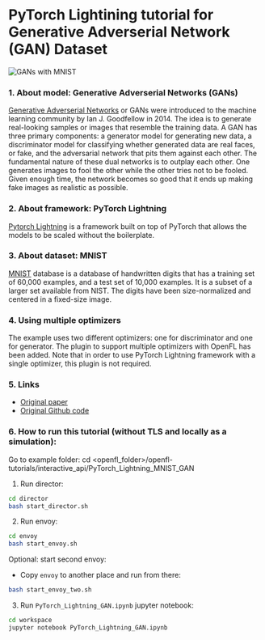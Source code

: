 # PyTorch Lightining tutorial for Generative Adverserial Network (GAN) Dataset

![GANs with MNIST](https://www.google.com/url?sa=i&url=https%3A%2F%2Fmafda.medium.com%2Fgans-conditional-gans-with-mnist-part-4-7f816d274d8c&psig=AOvVaw2_VaEsh2NJP2TUqfBngG5-&ust=1642876535302000&source=images&cd=vfe&ved=0CAsQjRxqFwoTCPjq2Jm-w_UCFQAAAAAdAAAAABAD "GANs with MNIST")


### 1. About model: Generative Adverserial Networks (GANs)
[Generative Adverserial Networks](https://arxiv.org/abs/1406.2661) or GANs were introduced to the machine learning community by Ian J. Goodfellow in 2014. The idea is to generate real-looking samples or images that resemble the training data. A GAN has three primary components: a generator model for generating new data, a discriminator model for classifying whether generated data are real faces, or fake, and the adversarial network that pits them against each other. The fundamental nature of these dual networks is to outplay each other. One generates images to fool the other while the other tries not to be fooled. Given enough time, the network becomes so good that it ends up making fake images as realistic as possible.

### 2. About framework: PyTorch Lightning
[Pytorch Lightning](https://www.pytorchlightning.ai/) is a framework built on top of PyTorch that allows the models to be scaled without the boilerplate.

### 3. About dataset: MNIST
[MNIST](http://yann.lecun.com/exdb/mnist/) database is a database of handwritten digits that has a training set of 60,000 examples, and a test set of 10,000 examples. It is a subset of a larger set available from NIST. The digits have been size-normalized and centered in a fixed-size image.

### 4. Using multiple optimizers
The example uses two different optimizers: one for discriminator and one for generator. The plugin to support multiple optimizers with OpenFL has been added. Note that in order to use PyTorch Lightning framework with a single optimizer, this plugin is not required.

### 5. Links
* [Original paper](https://arxiv.org/abs/1406.2661)
* [Original Github code](https://pytorch-lightning.readthedocs.io/en/stable/notebooks/lightning_examples/basic-gan.html)

### 6. How to run this tutorial (without TLS and locally as a simulation):

Go to example folder:
cd <openfl_folder>/openfl-tutorials/interactive_api/PyTorch_Lightning_MNIST_GAN

1. Run director:
```sh
cd director
bash start_director.sh
```

2. Run envoy:
```sh
cd envoy
bash start_envoy.sh
```

Optional: start second envoy:
 - Copy `envoy` to another place and run from there:
```sh
bash start_envoy_two.sh
```

3. Run `PyTorch_Lightning_GAN.ipynb` jupyter notebook:
```sh
cd workspace
jupyter notebook PyTorch_Lightning_GAN.ipynb
```
